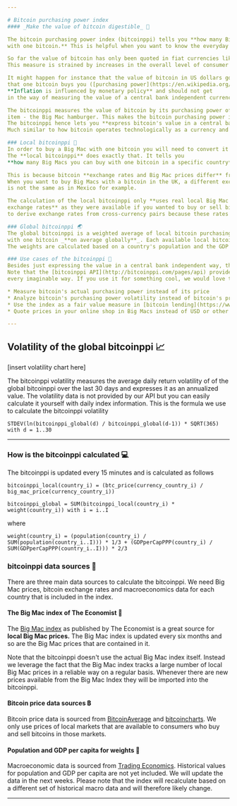 ```yaml
---

# Bitcoin purchasing power index
#### _Make the value of bitcoin digestible_ 🍔

The bitcoin purchasing power index (bitcoinppi) tells you **how many Big Mac hamburgers you can buy
with one bitcoin.** This is helpful when you want to know the everyday _value_ of bitcoin.

So far the value of bitcoin has only been quoted in fiat currencies like the US dollar, European euro or others.
This measure is strained by increases in the overall level of consumer prices (aka inflation).

It might happen for instance that the value of bitcoin in US dollars goes up from 300 USD to 305 USD but the products
that one bitcoin buys you ([purchasing power](https://en.wikipedia.org/wiki/Purchasing_power)) remains the same.
**Inflation is influenced by monetary policy** and should not get
in the way of measuring the value of a central bank independent currency.

The bitcoinppi measures the value of bitcoin by its purchasing power of a worldwide available and uniform
item - the Big Mac hamburger. This makes the bitcoin purchasing power index agnostic to monetary policy.
The bitcoinppi hence lets you **express bitcoin's value in a central bank independent way.**
Much similar to how bitcoin operates technologically as a currency and payment network.

### Local bitcoinppi 🚩
In order to buy a Big Mac with one bitcoin you will need to convert it to a local currency like the pound, peso etc.
The **local bitcoinppi** does exactly that. It tells you
**how many Big Macs you can buy with one bitcoin in a specific country**.

This is because bitcoin **exchange rates and Big Mac prices differ** from one country to another.
When you want to buy Big Macs with a bitcoin in the UK, a different exchange rate applies and the Big Mac price
is not the same as in Mexico for example.

The calculation of the local bitcoinppi only **uses real local Big Mac prices** as recorded by the Big Max index and **only local
exchange rates** as they were available if you wanted to buy or sell bitcoins in that specific country. The bitcoinppi does not use cross-rates
to derive exchange rates from cross-currency pairs because these rates are in most cases not accessible to consumers.

### Global bitcoinppi 🌏
The global bitcoinppi is a weighted average of local bitcoin purchasing power indices. It tells how many Big Mac burgers you can buy
with one bitcoin _**on average globally**_. Each available local bitcoinppi is considered in the global bitcoinppi.
The weights are calculated based on a country's population and the GDP per capita in purchasing power parity.

### Use cases of the bitcoinppi 🔩
Besides just expressing the value in a central bank independent way, there are multiple other use cases for the bitcoinppi.
Note that the [bitcoinppi API](http://bitcoinppi.com/pages/api) provides all the raw data you need to use this index in
every imaginable way. If you use it for something cool, we would love to hear about it in the comments! Here are a few use case ideas

* Measure bitcoin's actual purchasing power instead of its price
* Analyze bitcoin's purchasing power volatility instead of bitcoin's price volatility
* Use the index as a fair value measure in [bitcoin lending](https://www.bitbond.com)
* Quote prices in your online shop in Big Macs instead of USD or other fiat currencies and accept bitcoins with ease

---
```


## Volatility of the global bitcoinppi 📈

[insert volatility chart here]

The bitcoinppi volatility measures the average daily return volatility of of the global bitcoinppi over the last 30 days
and expresses it as an annualized value.
The volatility data is not provided by our API but you can easily calculate it yourself with daily index information.
This is the formula we use to calculate the bitcoinppi volatility

`STDEV(ln(bitcoinppi_global(d) / bitcoinppi_global(d-1)) * SQRT(365) with d = 1..30`

---

### How is the bitcoinppi calculated 💻
The bitcoinppi is updated every 15 minutes and is calculated as follows

`bitcoinppi_local(country_i) = (btc_price(currency_country_i) / big_mac_price(currency_country_i))`

`bitcoinppi_global = SUM(bitcoinppi_local(country_i) * weight(country_i)) with i = i..I`

where

`weight(country_i) = (population(country_i) / SUM(population(country_i..I))) * 1/3 + (GDPperCapPPP(country_i) / SUM(GDPperCapPPP(country_i..I))) * 2/3`

### bitcoinppi data sources 💽
There are three main data sources to calculate the bitcoinppi. We need Big Mac prices, bitcoin exchange rates and macroeconomics data
for each country that is included in the index.

#### The Big Mac index of The Economist 🍔
The [Big Mac index](http://www.economist.com/content/big-mac-index) as published by The Economist is a great source for **local Big Mac prices.**
The Big Mac index is updated every six months and so are the Big Mac prices that are contained in it.

Note that the bitcoinppi doesn't use the actual Big Mac index itself.
Instead we leverage the fact that the Big Mac index tracks a large number of local Big Mac prices in a
reliable way on a regular basis. Whenever there are new prices available from the Big Mac Index they will be imported into the bitcoinppi.

#### Bitcoin price data sources ฿
Bitcoin price data is sourced from [BitcoinAverage](https://bitcoinaverage.com) and [bitcoincharts](http://www.bitcoincharts.com/).
We only use prices of local markets that are available to consumers who buy and sell bitcoins in those markets.

#### Population and GDP per capita for weights 🏢
Macroeconomic data is sourced from [Trading Economics](http://www.tradingeconomics.com). Historical values for population and GDP per capita
are not yet included. We will update the data in the next weeks. Please note that the index will recalculate based on a different
set of historical macro data and will therefore likely change.

---

<div class="fb-comments" data-href="http://bitcoinppi.com" data-width="600" data-numposts="10"></div>
